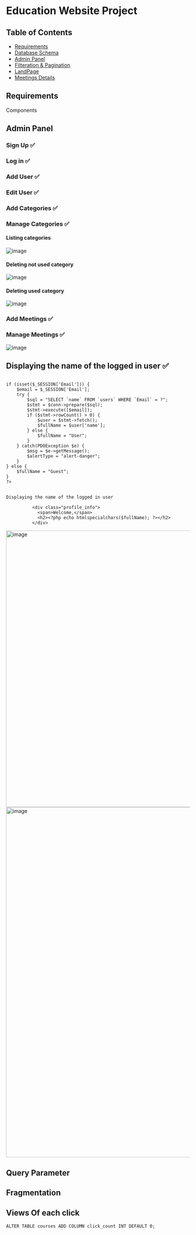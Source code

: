 # Education Website Project

## Table of Contents
- [Requirements](#Requirements)
- [Database Schema](#Database-Schema)
- [Admin Panel](#Admin-Panel)
- [Filteration & Pagination](#Filteration-&-Pagination)
- [LandPage](#LandPage)
- [Meetings Details](#Meetings-Details)

## Requirements
Components

## Admin Panel

### Sign Up ✅

### Log in ✅

### Add User ✅

### Edit User ✅

### Add Categories ✅

### Manage Categories ✅

#### Listing categories

![image](https://github.com/astral-fate/UN-Women-Back-End-Scholarship/assets/63984422/218feba8-6b2b-4cf3-90cd-4796670e4d70)

#### Deleting not used category
![image](https://github.com/astral-fate/UN-Women-Back-End-Scholarship/assets/63984422/4dcfad97-760a-4de1-8ab3-89764c8c1d79)

#### Deleting used category
![image](https://github.com/astral-fate/UN-Women-Back-End-Scholarship/assets/63984422/c6d55187-3b86-4b0a-bea4-1bfbfd86b02e)


### Add Meetings ✅

### Manage Meetings ✅

![image](https://github.com/astral-fate/UN-Women-Back-End-Scholarship/assets/63984422/37bcc383-a3fa-4513-a203-5ea588e1c361)


## Displaying the name of the logged in user ✅




```

if (isset($_SESSION['Email'])) {
    $email = $_SESSION['Email'];
    try {
        $sql = "SELECT `name` FROM `users` WHERE `Email` = ?";
        $stmt = $conn->prepare($sql);
        $stmt->execute([$email]);
        if ($stmt->rowCount() > 0) {
            $user = $stmt->fetch();
            $fullName = $user['name'];
        } else {
            $fullName = "User";
        }
    } catch(PDOException $e) {
        $msg = $e->getMessage();
        $alertType = "alert-danger";
    }
} else {
    $fullName = "Guest";
}
?>


Displaying the name of the logged in user

          <div class="profile_info">
            <span>Welcome,</span>
            <h2><?php echo htmlspecialchars($fullName); ?></h2>
          </div>

```

<img width="755" alt="image" src="https://github.com/astral-fate/UN-Women-Back-End-Scholarship/assets/63984422/2c268d6a-15f9-4d74-82d2-097c7a3f7292">

<img width="956" alt="image" src="https://github.com/astral-fate/UN-Women-Back-End-Scholarship/assets/63984422/59e947e1-2c81-4dcb-94e2-94ade9ecb647">


## Query Parameter

## Fragmentation


## Views Of each click

```
ALTER TABLE courses ADD COLUMN click_count INT DEFAULT 0;
```

